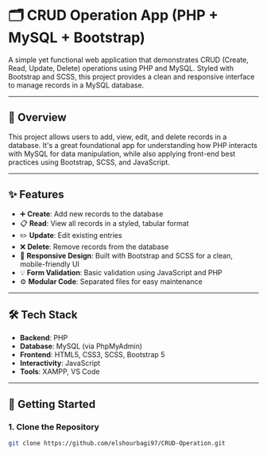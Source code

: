 # 🗂️ CRUD Operation App (PHP + MySQL + Bootstrap)

A simple yet functional web application that demonstrates CRUD (Create, Read, Update, Delete) operations using PHP and MySQL. Styled with Bootstrap and SCSS, this project provides a clean and responsive interface to manage records in a MySQL database.

---

## 📌 Overview

This project allows users to add, view, edit, and delete records in a database. It's a great foundational app for understanding how PHP interacts with MySQL for data manipulation, while also applying front-end best practices using Bootstrap, SCSS, and JavaScript.

---

## ✨ Features

- ➕ **Create**: Add new records to the database
- 📋 **Read**: View all records in a styled, tabular format
- ✏️ **Update**: Edit existing entries
- ❌ **Delete**: Remove records from the database
- 🎨 **Responsive Design**: Built with Bootstrap and SCSS for a clean, mobile-friendly UI
- 💡 **Form Validation**: Basic validation using JavaScript and PHP
- ⚙️ **Modular Code**: Separated files for easy maintenance

---

## 🛠️ Tech Stack

- **Backend**: PHP
- **Database**: MySQL (via PhpMyAdmin)
- **Frontend**: HTML5, CSS3, SCSS, Bootstrap 5
- **Interactivity**: JavaScript
- **Tools**: XAMPP, VS Code

---

## 🚀 Getting Started

### 1. Clone the Repository

```bash
git clone https://github.com/elshourbagi97/CRUD-Operation.git
